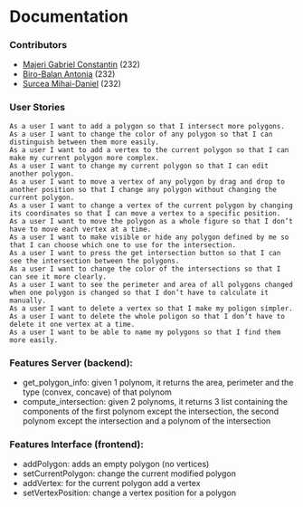 # Documentation

### Contributors
- [Majeri Gabriel Constantin](https://github.com/GabrielMajeri) (232)
- [Biro-Balan Antonia](https://github.com/ToniBiro) (232)
- [Surcea Mihai-Daniel](https://github.com/Treefold) (232)

### User Stories
```
As a user I want to add a polygon so that I intersect more polygons.
As a user I want to change the color of any polygon so that I can distinguish between them more easily.
As a user I want to add a vertex to the current polygon so that I can make my current polygon more complex.
As a user I want to change my current polygon so that I can edit another polygon.
As a user I want to move a vertex of any polygon by drag and drop to another position so that I change any polygon without changing the current polygon.
As a user I want to change a vertex of the current polygon by changing its coordinates so that I can move a vertex to a specific position.
As a user I want to move the polygon as a whole figure so that I don’t have to move each vertex at a time.
As a user I want to make visible or hide any polygon defined by me so that I can choose which one to use for the intersection.
As a user I want to press the get intersection button so that I can see the intersection between the polygons.
As a user I want to change the color of the intersections so that I can see it more clearly.
As a user I want to see the perimeter and area of all polygons changed when one polygon is changed so that I don’t have to calculate it manually.
As a user I want to delete a vertex so that I make my poligon simpler.
As a user I want to delete the whole poligon so that I don’t have to delete it one vertex at a time.
As a user I want to be able to name my polygons so that I find them more easily.
```

### Features Server (backend):
- get_polygon_info: given 1 polynom, it returns the area, perimeter and the type (convex, concave) of that polynom
- compute_intersection: given 2 polynoms, it returns 3 list containing the components of the first polynom except the intersection, the second polynom except the intersection and a polynom of the intersection

### Features Interface (frontend):
- addPolygon: adds an empty polygon (no vertices)
- setCurrentPolygon: change the current modified polygon
- addVertex: for the current polygon add a vertex
- setVertexPosition: change a vertex position for a polygon
